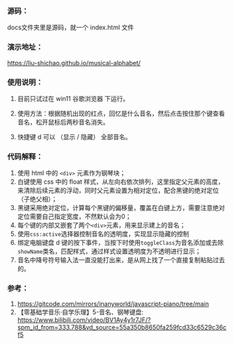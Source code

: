 ### 源码：
docs文件夹里是源码，就一个 index.html 文件

### 演示地址：

https://liu-shichao.github.io/musical-alphabet/

### 使用说明：

1. 目前只试过在 win11 谷歌浏览器 下运行。

2. 使用方法：根据随机出现的红点，回忆是什么音名，然后点击按住那个键查看音名，松开鼠标后两秒音名消失。

3. 快捷键 d 可以 （显示 / 隐藏） 全部音名。

### 代码解释：

1. 使用 html 中的 ``<div>`` 元素作为钢琴块；
2. 白键使用 css 中的 float 样式，从左向右依次排列，这里指定父元素的高度，来清除后续元素的浮动，同时父元素设置为相对定位，配合黑键的绝对定位（子绝父相）；
3. 黑键采用绝对定位，计算每个黑键的偏移量，覆盖在白键上方，需要注意绝对定位需要自己指定宽度，不然默认会为0；
4. 每个键的内部又嵌套了两个``<div>``元素，用来显示建上的音名；
5. 使用``css:active``选择器控制音名的透明度，实现显示隐藏的控制
6. 绑定电脑键盘 d 键的按下事件，当按下时使用``toggleClass``为音名添加或去除``showName``类名，匹配样式，通过样式设置透明度为不透明进行显示；
7. 音名中降号符号输入法一直没能打出来，是从网上找了一个直接复制粘贴过去的。

### 参考：
1. https://gitcode.com/mirrors/inanyworld/javascript-piano/tree/main
2. 【零基础学音乐·自学乐理】5-音名、钢琴键盘: https://www.bilibili.com/video/BV1Ay4y1r7JF/?spm_id_from=333.788&vd_source=55a350b8650fa259fcd33c6529c36cf5